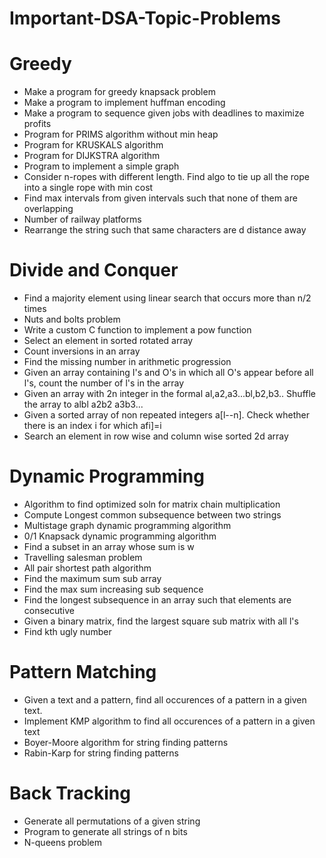 # Important-DSA-Topic-Problems

# Greedy

* Make a program for greedy knapsack problem
* Make a program to implement huffman encoding
* Make a program to sequence given jobs with deadlines to maximize profits
* Program for PRIMS algorithm without min heap
* Program for KRUSKALS algorithm
* Program for DIJKSTRA algorithm
* Program to implement a simple graph
* Consider n-ropes with different length. Find algo to tie up all the rope into a single rope with min cost
* Find max intervals from given intervals such that none of them are overlapping
* Number of railway platforms
* Rearrange the string such that same characters are d distance away

# Divide and Conquer

* Find a majority element using linear search that occurs more than n/2 times
* Nuts and bolts problem
* Write a custom C function to implement a pow function
* Select an element in sorted rotated array
* Count inversions in an array
* Find the missing number in arithmetic progression
* Given an array containing I's and O's in which all O's appear before all l's, count the number of l's in the array
* Given an array with 2n integer in the formal al,a2,a3...bl,b2,b3.. Shuffle the array to albl a2b2 a3b3...
* Given a sorted array of non repeated integers a[l--n].
Check whether there is an index i for which afi]=i
* Search an element in row wise and column wise sorted 2d array


# Dynamic Programming

* Algorithm to find optimized soln for matrix chain multiplication
* Compute Longest common subsequence between two strings
* Multistage graph dynamic programming algorithm
* 0/1 Knapsack dynamic programming algorithm
* Find a subset in an array whose sum is w
* Travelling salesman problem
* All pair shortest path algorithm
* Find the maximum sum sub array
* Find the max sum increasing sub sequence
* Find the longest subsequence in an array such that elements are consecutive
* Given a binary matrix, find the largest square sub matrix with all l's
* Find kth ugly number

# Pattern Matching

* Given a text and a pattern, find all occurences of a pattern in a given text.
* Implement KMP algorithm to find all occurences of a pattern in a given text
* Boyer-Moore algorithm for string finding patterns
* Rabin-Karp for string finding patterns


# Back Tracking

* Generate all permutations of a given string
* Program to generate all strings of n bits
* N-queens problem


  

